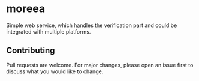 # moreea
Simple web service, which handles the verification part and could be integrated with multiple platforms.

## Contributing
Pull requests are welcome. For major changes, please open an issue first to discuss what you would like to change.